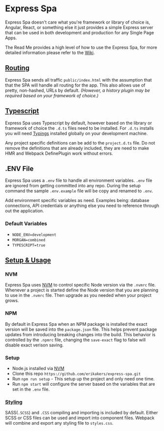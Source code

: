 # Express Spa

Express Spa doesn't care what you're framework or library of choice is, Angular,
React, or something else it just provides a simple Express server that can be used
in both development and production for any Single Page Apps.

The Read Me provides a high level of how to use the Express Spa, for more detailed 
information please refer to the [Wiki](https://github.com/erikakers/express-spa/wiki). 

## [Routing](https://github.com/erikakers/express-spa/wiki/Routing)
Express Spa sends all traffic `public/index.html` with the assumption that that
the SPA will handle all routing for the app. This also allows use of pretty,
non-hashed, URLs by default. *(However, a history plugin may be required based on
your framework of choice.)*

## [Typescript](https://github.com/erikakers/express-spa/wiki/Type-Checking)
Express Spa uses Typescript by default, however based on the library or framework
of choice the `.d.ts` files need to be installed. For `.d.ts` installs you will
need [Typings](https://github.com/typings/typings) installed globally on your development
machine.

Any project specific definitions can be add to the `project.d.ts` file. Do not
remove the definitions that are already included, they are need to make HMR and
Webpack DefinePlugin work without errors.

## .ENV File
Express Spa uses a `.env` file to handle all environment variables. `.env` file
are ignored from getting committed into any repo. During the setup command the
sample `.env.example` file will be copy and renamed to `.env`.

Add environment specific variables as need. Examples being: database connections, API
credentials or anything else you need to reference through out the application.

### Default Variables
- `NODE_ENV=development`
- `MORGAN=combined`
- `TYPESCRIPT=true`

## [Setup & Usage](https://github.com/erikakers/express-spa/wiki/Configuration)

### NVM
Express Spa uses [NVM](https://github.com/creationix/nvm) to control specific Node version via the `.nvmrc` file. Whenever a project is started define the Node version that you are planning to use in the `.nvmrc` file. Then upgrade as you needed when your project grows.

### NPM
By default in Express Spa when an NPM package is installed the exact version will be saved into the `package.json` file. This helps prevent package updates from introducing breaking changes into the build. This behavior is controlled by the `.npmrc` file, changing the `save-exact` flag to false will disable exact verison saving.

### Setup
- Node.js installed via [NVM](https://github.com/creationix/nvm)
- Clone this repo `https://github.com/erikakers/express-spa.git`
- Run `npm run setup` - This setup up the project and only need one time.
- Run `npm start` will configure the server based on the variables that are set in the `.env` file.

### [Styling](https://github.com/erikakers/express-spa/wiki/Styling)
SASS(`.SCSS`) and `.CSS` compiling and importing is included by default. Either SCSS or CSS files can be used and import into component files. Webpack will combine and export any styling file to `styles.css`.  

